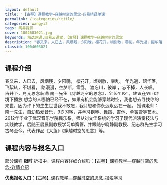 ```yaml
---
layout: default
title: '【古琴】课程教学—穿越时空的思念-网易精品单课'
permalink: /:categories/:title/
categories: wangyi2
tags: 网易提供
cover: 1004603021.jpg
keywords: 精选网课,网易云课堂,【古琴】课程教学—穿越时空的思念
description: "春又来，人已去，风烟残，夕阳晚，樱花开，顷刻散，零乱。年光逝，韶华落，飞絮转，不堪看，路漫漫，空梦断，零乱。渡忘川，彼岸，忘不掉，人长叹。古井下，月光思念装满南一先生《穿越时空的思念》，全长"
classid: 1004603021
---
```


## 课程介绍

春又来，人已去，风烟残，夕阳晚，
樱花开，顷刻散，零乱。 
年光逝，韶华落，飞絮转，不堪看，
路漫漫，空梦断，零乱。
渡忘川，彼岸 ，忘不掉，人长叹。
古井下，月光思念装满 
南一先生《穿越时空的思念》，全长4'16''，建议在WiFi环境下播放
想念的人哪怕已经不在，如果有机会能够穿越时空，我也想去寻找你的来世，因为许下的生生世世我不敢忘，我只想和你永远永远在一起。
授课老师：南一先生，自幼热爱音乐，9岁习筝，并学习钢琴、舞蹈、吉他、单簧管等艺术。2012年毕业于武汉音乐学院民乐系，师从刘文佳系统的学习了现代派演奏技法与实践教学，后随王启晨副教授学习单簧管，并跟随宁晓静副教授、纪志群先生学习古琴至今。代表作品《大鱼》《穿越时空的思念》等。

## 课程内容与报名入口

部分课程 **限时** 折扣中，课程内容详细介绍见：[【古琴】课程教学—穿越时空的思念-详情介绍](https://study.163.com/course/introduction/1004603021.htm?share=1&shareId=1025206652&utm_campaign=share&utm_medium=iphoneShare&utm_source=&utm_u=1025206652)

**优惠报名入口**：[【古琴】课程教学—穿越时空的思念-报名学习](https://study.163.com/course/introduction/1004603021.htm?share=1&shareId=1025206652&utm_campaign=share&utm_medium=iphoneShare&utm_source=&utm_u=1025206652)


